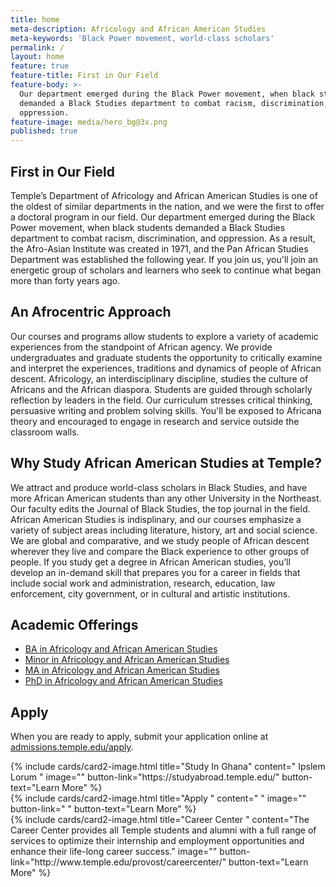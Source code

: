 ```yaml
---
title: home
meta-description: Africology and African American Studies
meta-keywords: 'Black Power movement, world-class scholars'
permalink: /
layout: home
feature: true
feature-title: First in Our Field
feature-body: >-
  Our department emerged during the Black Power movement, when black students
  demanded a Black Studies department to combat racism, discrimination, and
  oppression.
feature-image: media/hero_bg@3x.png
published: true
---
```


## First in Our Field

Temple’s Department of Africology and African American Studies is one of the oldest of similar departments in the nation, and we were the first to offer a doctoral program in our field.  Our department emerged during the Black Power movement, when black students demanded a Black Studies department to combat racism, discrimination, and oppression.  As a result, the Afro-Asian Institute was created in 1971, and the Pan African Studies Department was established the following year.  If you join us, you'll join an energetic group of scholars and learners who seek to continue what began more than forty years ago.

## An Afrocentric Approach 

Our courses and programs allow students to explore a variety of academic experiences from the standpoint of African agency. We provide undergraduates and graduate students the opportunity to critically examine and interpret the experiences, traditions and dynamics of people of African descent. Africology, an interdisciplinary discipline, studies the culture of Africans and the African diaspora. Students are guided through scholarly reflection by leaders in the field. Our curriculum stresses critical thinking, persuasive writing and problem solving skills. You'll be exposed to Africana theory and encouraged to engage in research and service outside the classroom walls. 

## Why Study African American Studies at Temple?

We attract and produce world-class scholars in Black Studies, and have more African American students than any other University in the Northeast. Our faculty edits the Journal of Black Studies, the top journal in the field. African American Studies is indisplinary, and our courses emphasize a variety of subject areas including literature, history, art and social science.  We are global and comparative, and we study people of African descent wherever they live and compare the Black experience to other groups of people. If you study get a degree in African American studies, you’ll develop an in-demand skill that prepares you for a career in fields that include social work and administration, research, education, law enforcement, city government, or in cultural and artistic institutions. 

## Academic Offerings

- [BA in Africology and African American Studies](http://bulletin.temple.edu/undergraduate/liberal-arts/africology-african-american-studies/ba-africology-african-american-studies/)
- [Minor in Africology and African American Studies](http://bulletin.temple.edu/undergraduate/liberal-arts/africology-african-american-studies/minor-africology-african-american-studies/)
- [MA in Africology and African American Studies](http://bulletin.temple.edu/graduate/scd/cla/africology-african-american-studies-ma/)
- [PhD in Africology and African American Studies](http://bulletin.temple.edu/graduate/scd/cla/africology-african-american-studies-phd/)

## Apply

When you are ready to apply, submit your application online at [admissions.temple.edu/apply](http://admissions.temple.edu/apply).



<div class="row row-wide">
  <div class="col m12 l4">{% include cards/card2-image.html
    title="Study In Ghana"
    content=" Ipslem Lorum "
    image=""
    button-link="https://studyabroad.temple.edu/"
    button-text="Learn More" %}
  </div>
  <div class="row row-wide">
    <div class="col m12 l4">{% include cards/card2-image.html
      title="Apply "
      content=" "
      image=""
      button-link=" "
      button-text="Learn More" %}
    </div>
    <div class="row row-wide">
      <div class="col m12 l4">{% include cards/card2-image.html
        title="Career Center "
        content="The Career Center provides all Temple students and alumni with a full range of services to optimize their internship and employment opportunities and enhance their life-long career success."
        image=""
        button-link="http://www.temple.edu/provost/careercenter/"
        button-text="Learn More" %}
      </div>
</div>
